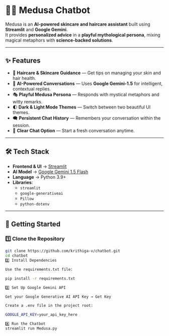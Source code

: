 # 🧞‍♀️ Medusa Chatbot

Medusa is an **AI-powered skincare and haircare assistant** built using **Streamlit** and **Google Gemini**.  
It provides **personalized advice** in a **playful mythological persona**, mixing magical metaphors with **science-backed solutions**.

---

## ✨ Features

- 🧴 **Haircare & Skincare Guidance** — Get tips on managing your skin and hair health.
- 🤖 **AI-Powered Conversations** — Uses **Google Gemini-1.5** for intelligent, contextual replies.
- 🎭 **Playful Medusa Persona** — Responds with mystical metaphors and witty remarks.
- 🌓 **Dark & Light Mode Themes** — Switch between two beautiful UI themes.
- 🗨️ **Persistent Chat History** — Remembers your conversation within the session.
- 🧹 **Clear Chat Option** — Start a fresh conversation anytime.

---

## 🛠️ Tech Stack

- **Frontend & UI** → [Streamlit](https://streamlit.io/)
- **AI Model** → [Google Gemini 1.5 Flash](https://ai.google.dev/)
- **Language** → Python 3.9+
- **Libraries**:
  - `streamlit`
  - `google-generativeai`
  - `Pillow`
  - `python-dotenv`

---

## 🚀 Getting Started

### 1️⃣ Clone the Repository
```bash
git clone https://github.com/krithiga-v/chatbot.git
cd chatbot
2️⃣ Install Dependencies

Use the requirements.txt file:

pip install -r requirements.txt

3️⃣ Set Up Google Gemini API

Get your Google Generative AI API Key → Get Key

Create a .env file in the project root:

GOOGLE_API_KEY=your_api_key_here

4️⃣ Run the Chatbot
streamlit run Medusa.py
